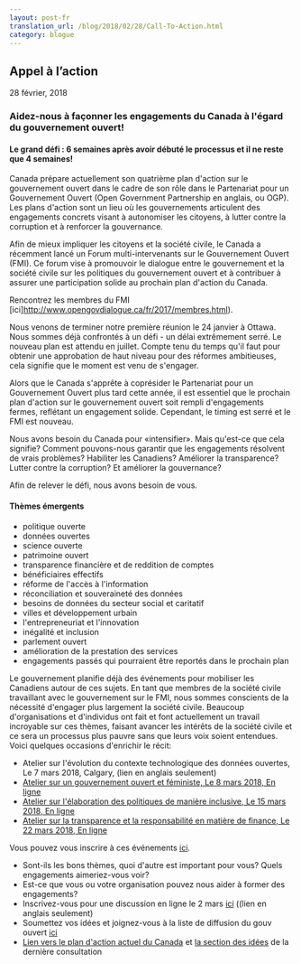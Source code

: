 ```yaml
---
layout: post-fr
translation_url: /blog/2018/02/28/Call-To-Action.html
category: blogue
---
```

## Appel à l’action

28 février, 2018

### Aidez-nous à façonner les engagements du Canada à l'égard du gouvernement ouvert!

#### Le grand défi : 6 semaines après avoir débuté le processus et il ne reste que 4 semaines!

Canada prépare actuellement son quatrième plan d'action sur le gouvernement ouvert dans le cadre de son rôle dans le Partenariat pour un Gouvernement Ouvert (Open Government Partnership en anglais, ou OGP). Les plans d'action sont un lieu où les gouvernements articulent des engagements concrets visant à autonomiser les citoyens, à lutter contre la corruption et à renforcer la gouvernance.

Afin de mieux impliquer les citoyens et la société civile, le Canada a récemment lancé un Forum multi-intervenants sur le Gouvernement Ouvert (FMI).  Ce forum vise à promouvoir le dialogue entre le gouvernement et la société civile sur les politiques du gouvernement ouvert et à contribuer à assurer une participation solide au prochain plan d'action du Canada.

Rencontrez les membres du FMI [ici]http://www.opengovdialogue.ca/fr/2017/membres.html).

Nous venons de terminer notre première réunion le 24 janvier à Ottawa. Nous sommes déjà confrontés à un défi - un délai extrêmement serré. Le nouveau plan est attendu en juillet. Compte tenu du temps qu'il faut pour obtenir une approbation de haut niveau pour des réformes ambitieuses, cela signifie que le moment est venu de s'engager.

Alors que le Canada s'apprête à coprésider le Partenariat pour un Gouvernement Ouvert plus tard cette année, il est essentiel que le prochain plan d'action sur le gouvernement ouvert soit rempli d'engagements fermes, reflétant un engagement solide. Cependant, le timing est serré et le FMI est nouveau.

Nous avons besoin du Canada pour «intensifier». Mais qu'est-ce que cela signifie? Comment pouvons-nous garantir que les engagements résolvent de vrais problèmes? Habiliter les Canadiens? Améliorer la transparence? Lutter contre la corruption? Et améliorer la gouvernance?

Afin de relever le défi, nous avons besoin de vous.

#### Thèmes émergents

* politique ouverte
* données ouvertes
* science ouverte
* patrimoine ouvert
* transparence financière et de reddition de comptes
* bénéficiaires effectifs
* réforme de l'accès à l'information
* réconciliation et souveraineté des données
* besoins de données du secteur social et caritatif
* villes et développement urbain
* l'entrepreneuriat et l'innovation
* inégalité et inclusion
* parlement ouvert
* amélioration de la prestation des services
* engagements passés qui pourraient être reportés dans le prochain plan

Le gouvernement planifie déjà des événements pour mobiliser les Canadiens autour de ces sujets. En tant que membres de la société civile travaillant avec le gouvernement sur le FMI, nous sommes conscients de la nécessité d'engager plus largement la société civile. Beaucoup d'organisations et d'individus ont fait et font actuellement un travail incroyable sur ces thèmes, faisant avancer les intérêts de la société civile et ce sera un processus plus pauvre sans que leurs voix soient entendues. Voici quelques occasions d'enrichir le récit:

* Atelier sur l'évolution du contexte technologique des données ouvertes, Le 7 mars 2018, Calgary, (lien en anglais seulement)
* [Atelier sur un gouvernement ouvert et féministe, Le 8 mars 2018, En ligne](https://fr.surveymonkey.ca/r/oger-fr)
* [Atelier sur l'élaboration des politiques de manière inclusive, Le 15 mars 2018, En ligne](https://fr.surveymonkey.ca/r/oger-fr)
* [Atelier sur la transparence et la responsabilité en matière de finance, Le 22 mars 2018, En ligne](https://fr.surveymonkey.ca/r/oger-fr)

Vous pouvez vous inscrire à ces événements [ici](https://ouvert.canada.ca/fr/4plan/horaire-lactivite-4e-plan-du-canada-gouvernement-ouvert).

* Sont-ils les bons thèmes, quoi d'autre est important pour vous? Quels engagements aimeriez-vous voir?
* Est-ce que vous ou votre organisation pouvez nous aider à former des engagements?
* Inscrivez-vous pour une discussion en ligne le 2 mars [ici](http://geothink.ca/geothinklearn-7-open-government-partnership-ogp/) ((lien en anglais seulement)
* Soumettez vos idées et joignez-vous à la liste de diffusion du gouv ouvert [ici](https://ouvert.canada.ca/fr/4plan/elaborer-quatrieme-plan-du-canada-gouvernement-ouvert-2018-2020)
* [Lien vers le plan d'action actuel du Canada](https://ouvert.canada.ca/fr/contenu/troisieme-plan-biannuel-partenariat-gouvernement-ouvert) et [la section des idées](https://ouvert.canada.ca/fr/contenu/ce-que-nous-avons-entendu-rapport-sommaire-consultations-gouvernement-ouvert-31-mars-15-juillet-2016) de la dernière consultation
